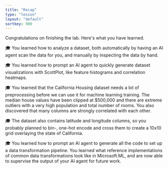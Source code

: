 ```yaml
---
title: "Recap"
type: "lesson"
layout: "default"
sortkey: 900
---
```


Congratulations on finishing the lab. Here's what you have learned.

🎓 You learned how to analyze a dataset, both automatically by having an AI agent scan the data for you, and manually by inspecting the data by hand.

🎓 You learned how to prompt an AI agent to quickly generate dataset visualizations with ScottPlot, like feature histograms and correlation heatmaps.

🎓 You learned that the California Housing dataset needs a lot of preprocessing before we can use it for machine learning training. The median house values have been clipped at $500,000 and there are extreme outliers with a very high population and total number of rooms. You also discovered that many columns are strongly correlated with each other.

🎓 The dataset also contains latitude and longitude columns, so you probably planned to bin-, one-hot encode and cross them to create a 10x10 grid overlaying the state of California.

🎓 You learned how to prompt an AI agent to generate all the code to set up a data transformation pipeline. You learned what reference implementations of common data transformations look like in Microsoft.ML, and are now able to supervise the output of your AI agent for future work.
